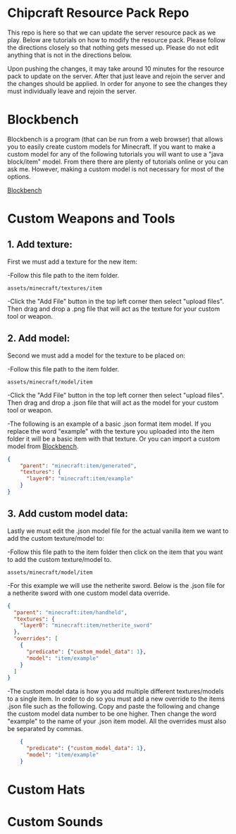 # Chipcraft Resource Pack Repo
This repo is here so that we can update the server resource pack as we play. Below are tutorials on how to modify the resource pack. Please follow the directions closely so that nothing gets messed up. Please do not edit anything that is not in the directions below.

Upon pushing the changes, it may take around 10 minutes for the resource pack to update on the server. After that just leave and rejoin the server and the changes should be applied. In order for anyone to see the changes they must individually leave and rejoin the server.

# Blockbench
Blockbench is a program (that can be run from a web browser) that allows you to easily create custom models for Minecraft. If you want to make a custom model for any of the following tutorials you will want to use a "java block/item" model. From there there are plenty of tutorials online or you can ask me. However, making a custom model is not  necessary for most of the options.

[Blockbench](https://www.blockbench.net/)

# Custom Weapons and Tools
## 1. Add texture:
First we must add a texture for the new item:

-Follow this file path to the item folder.

    assets/minecraft/textures/item

-Click the "Add File" button in the top left corner then select "upload files". Then drag and drop a .png file that will act as the texture for your custom tool or weapon.

## 2. Add model:
Second we must add a model for the texture to be placed on:

-Follow this file path to the item folder.

    assets/minecraft/model/item

-Click the "Add File" button in the top left corner then select "upload files". Then drag and drop a .json file that will act as the model for your custom tool or weapon.

-The following is an example of a basic .json format item model. If you replace the word "example" with the texture you uploaded into the item folder it will be a basic item with that texture. Or you can import a custom model from [Blockbench]().
```json
{
	"parent": "minecraft:item/generated",
	"textures": {
	  "layer0": "minecraft:item/example"
	}
} 
```

## 3. Add custom model data:
Lastly we must edit the .json model file for the actual vanilla item we want to add the custom texture/model to:

-Follow this file path to the item folder then click on the item that you want to add the custom texture/model to.

    assets/minecraft/model/item

-For this example we will use the netherite sword. Below is the .json file for a netherite sword with one custom model data override.
```json
{
  "parent": "minecraft:item/handheld",
  "textures": {
    "layer0": "minecraft:item/netherite_sword"
  },
  "overrides": [
    {
      "predicate": {"custom_model_data": 1},
      "model": "item/example"
    }
  ]
}
```
-The custom model data is how you add multiple different textures/models to a single item. In order to do so you must add a new override to the items .json file such as the following. Copy and paste the following and change the custom model data number to be one higher. Then change the word "example" to the name of your .json item model. All the overrides must also be separated by commas.
```json
    {
      "predicate": {"custom_model_data": 1},
      "model": "item/example"
    }
```

# Custom Hats

# Custom Sounds
